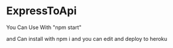 # ExpressToApi


You Can Use With "npm start" 

and Can install with npm i 
and you can edit and deploy to heroku 
